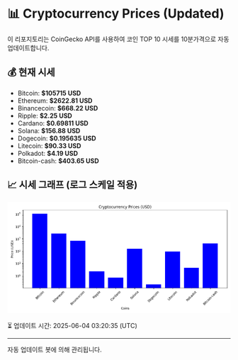 
# 📊 Cryptocurrency Prices (Updated)

이 리포지토리는 CoinGecko API를 사용하여 코인 TOP 10 시세를 10분가격으로 자동 업데이트합니다.

## 💰 현재 시세
- Bitcoin: **$105715 USD**
- Ethereum: **$2622.81 USD**
- Binancecoin: **$668.22 USD**
- Ripple: **$2.25 USD**
- Cardano: **$0.69811 USD**
- Solana: **$156.88 USD**
- Dogecoin: **$0.195635 USD**
- Litecoin: **$90.33 USD**
- Polkadot: **$4.19 USD**
- Bitcoin-cash: **$403.65 USD**

## 📈 시세 그래프 (로그 스케일 적용)
![Crypto Prices](crypto_prices.png)

⏳ 업데이트 시간: 2025-06-04 03:20:35 (UTC)

---
자동 업데이트 봇에 의해 관리됩니다.
